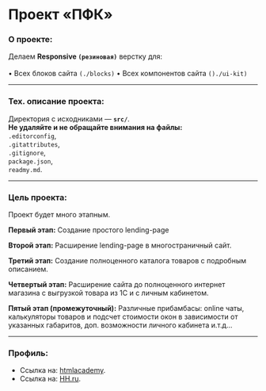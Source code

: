 # Проект «ПФК»

### О проекте:

Делаем **Responsive `(резиновая)`** верстку для:
<br>
<br>
• Всех блоков сайта `(./blocks)`
• Всех компонентов сайта `()./ui-kit)`


<!-- NOTE: step1-task2 -->

<!-- Делаем верстку:
<br>
<br>
• Подключаем все не обходимое в стилях:
style.sass -> blocks + ui-kits + pages + mixins + variables
<br>
• Подключаем необходимые плагины для gulp'a.
<br>
• Пишем конфиг для gulp'a.
<br>
• Пишем стили для:

ui-kit's<br>
block's<br>
page's<br>
mixin's<br>
variable's<br>

**PS: адаптив будет потом** -->


<!-- NOTE: step1-task1 -->

<!-- Делаем мобильную верстку:
<br>
<br>
• Создаем все необходимые ui-kit's.
<br>
• Создаем все не обходимые блоки.
<br>
• Все наши ui-kit's подключаем в наших блоках.
<br>
• Строим наш сайт из блоков, с требуемыми параметрами. -->


<!-- NOTE: master branch -->

<!-- Боевой Проект для компании ООО «ПФК»
<br>
<br>
**Это мой первый боевой проект, после интенсивов по Back-end разработке на htmlAcademy и годового обучения на Front-end разработчика в Томской компании Fullstack-development**
<br>
<br>
Параллельно, со всем вышеизложенным я буду продолжать самостоятельно проходить интенсивы на htmlAcademy по:<br>
• HTML+CSS, уровень 2.<br>
• JS, Уровень 1.<br>
• JS, Уровень 2.<br>
И применять полученные знания сразу зу же на данном проекте.
<br>
<br>
Планируется так же освежить свои знания по Back-end'у (PHP), т.к. здесь он так же будет зайдествован.
<br>
Весь проект будет соответствовать w3c и общепринятым стандартам разработки, так же проект будет максимально строго содержать **все** требования и стандарты htmlacademy.
<br>
**Это НЕ учебный проект, а продакшн** -->

---

### Тех. описание проекта:

Директория с исходниками — **`src/`**.<br>
**Не удаляйте и не обращайте внимания на файлы: <br>**
`.editorconfig`,<br>
`.gitattributes`,<br>
`.gitignore`,<br>
`package.json`,<br>
`readmy.md`.<br>
<!--
`.stylelintrc`,<br>
`.travis.yml`,<br>
`package-lock.json`,<br>
-->

---

### Цель проекта:

Проект будет много этапным.

**Первый этап:**
Создание простого lending-page

**Второй этап:**
Расширение lending-page в многостраничный сайт.

**Третий этап:**
Создание полноценного каталога товаров с подробным описанием.

**Четвертый этап:**
Расширение сайта до полноценного интернет магазина с выгрузкой товара из 1С и с личным кабинетом.

**Пятый этап (промежуточный):**
Различные прибамбасы: online чаты, калькуляторы товаров и подсчет стоимости окон в зависимости от указанных габаритов, доп. возможности личного кабинета и.т.д...

---

### Профиль:

* Ссылка на: [htmlacademy](https://htmlacademy.ru/profile/id701371).
* Ссылка на: [HH.ru](https://stavropol.hh.ru/resume/c063f00aff02d1e0900039ed1f747853505472).